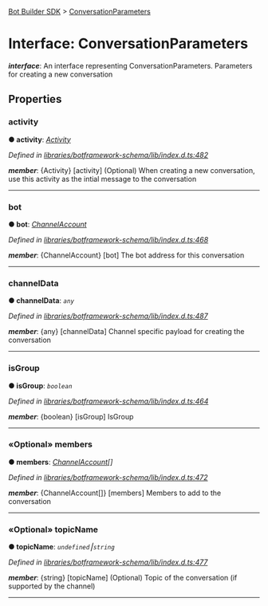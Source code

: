 [Bot Builder SDK](../README.md) > [ConversationParameters](../interfaces/botbuilder.conversationparameters.md)



# Interface: ConversationParameters

*__interface__*: An interface representing ConversationParameters. Parameters for creating a new conversation



## Properties
<a id="activity"></a>

###  activity

**●  activity**:  *[Activity](botbuilder.activity.md)* 

*Defined in [libraries/botframework-schema/lib/index.d.ts:482](https://github.com/Microsoft/botbuilder-js/blob/09ad751/libraries/botframework-schema/lib/index.d.ts#L482)*


*__member__*: {Activity} [activity] (Optional) When creating a new conversation, use this activity as the intial message to the conversation





___

<a id="bot"></a>

###  bot

**●  bot**:  *[ChannelAccount](botbuilder.channelaccount.md)* 

*Defined in [libraries/botframework-schema/lib/index.d.ts:468](https://github.com/Microsoft/botbuilder-js/blob/09ad751/libraries/botframework-schema/lib/index.d.ts#L468)*


*__member__*: {ChannelAccount} [bot] The bot address for this conversation





___

<a id="channeldata"></a>

###  channelData

**●  channelData**:  *`any`* 

*Defined in [libraries/botframework-schema/lib/index.d.ts:487](https://github.com/Microsoft/botbuilder-js/blob/09ad751/libraries/botframework-schema/lib/index.d.ts#L487)*


*__member__*: {any} [channelData] Channel specific payload for creating the conversation





___

<a id="isgroup"></a>

###  isGroup

**●  isGroup**:  *`boolean`* 

*Defined in [libraries/botframework-schema/lib/index.d.ts:464](https://github.com/Microsoft/botbuilder-js/blob/09ad751/libraries/botframework-schema/lib/index.d.ts#L464)*


*__member__*: {boolean} [isGroup] IsGroup





___

<a id="members"></a>

### «Optional» members

**●  members**:  *[ChannelAccount](botbuilder.channelaccount.md)[]* 

*Defined in [libraries/botframework-schema/lib/index.d.ts:472](https://github.com/Microsoft/botbuilder-js/blob/09ad751/libraries/botframework-schema/lib/index.d.ts#L472)*


*__member__*: {ChannelAccount[]} [members] Members to add to the conversation





___

<a id="topicname"></a>

### «Optional» topicName

**●  topicName**:  *`undefined`⎮`string`* 

*Defined in [libraries/botframework-schema/lib/index.d.ts:477](https://github.com/Microsoft/botbuilder-js/blob/09ad751/libraries/botframework-schema/lib/index.d.ts#L477)*


*__member__*: {string} [topicName] (Optional) Topic of the conversation (if supported by the channel)





___


